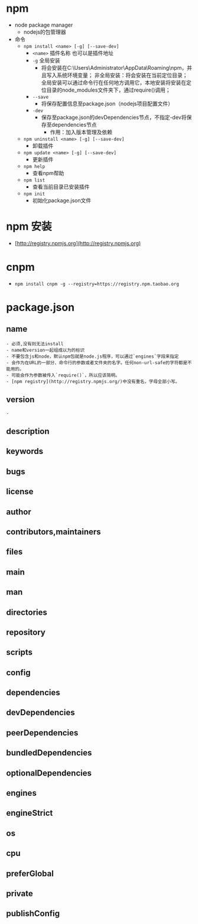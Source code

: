 # npm
- node package manager
    * nodejs的包管理器
- 命令
    * `npm install <name> [-g] [--save-dev]`
        - `<name>` 插件名称 也可以是插件地址
        - `-g` 全局安装
            * 将会安装在C:\Users\Administrator\AppData\Roaming\npm，并且写入系统环境变量；  非全局安装：将会安装在当前定位目录；  全局安装可以通过命令行在任何地方调用它，本地安装将安装在定位目录的node_modules文件夹下，通过require()调用；
        - `--save`
            * 将保存配置信息至package.json（nodejs项目配置文件）
        - `-dev`
            * 保存至package.json的devDependencies节点，不指定-dev将保存至dependencies节点
                * 作用：加入版本管理及依赖
    * `npm uninstall <name> [-g] [--save-dev]`
        - 卸载插件
    * `npm update <name> [-g] [--save-dev]`
        - 更新插件
    * `npm help`
        - 查看npm帮助
    * `npm list`
        - 查看当前目录已安装插件
    * `npm init`
        - 初始化package.json文件

# npm 安装
- [http://registry.npmjs.org](http://registry.npmjs.org)

# cnpm
- `npm install cnpm -g --registry=https://registry.npm.taobao.org`

# package.json
## name
    - 必须,没有则无法install
    - name和version一起组成以为的标识
    - 不要包含js和node，默认npm包就是node.js程序，可以通过`engines`字段来指定
    - 会作为在URL的一部分、命令行的参数或者文件夹的名字。任何non-url-safe的字符都是不能用的。
    - 可能会作为参数被传入`require()`，所以应该简明。
    - [npm registry](http://registry.npmjs.org/)中没有重名，字母全部小写。

## version
    -
## description

## keywords
## bugs
## license

## author

## contributors,maintainers

## files

## main

## man

## directories

## repository

## scripts

## config

## dependencies

## devDependencies

## peerDependencies

## bundledDependencies

## optionalDependencies

## engines

## engineStrict

## os

## cpu

## preferGlobal

## private

## publishConfig

